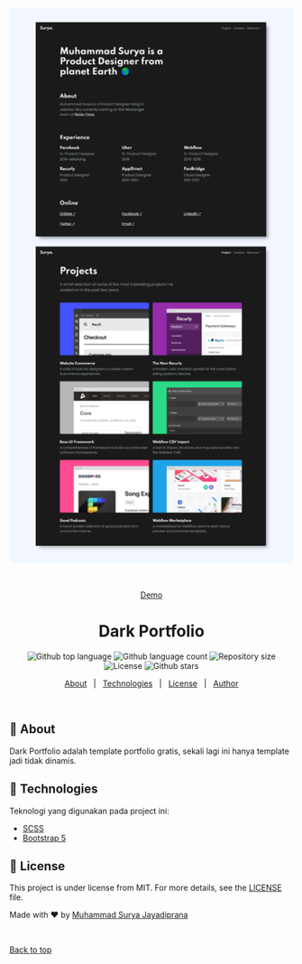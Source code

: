 <div align="center" id="top"> 
  <img src="./screenshot/screenshot.png" alt="Dark Porfolio" />

  &#xa0;

  <a href="https://dark-portfolio.netlify.app/">Demo</a>
</div>

<h1 align="center">Dark Portfolio</h1>

<p align="center">
  <img alt="Github top language" src="https://img.shields.io/github/languages/top/suryamsj/porto-#1?color=56BEB8">

  <img alt="Github language count" src="https://img.shields.io/github/languages/count/suryamsj/porto-#1?color=56BEB8">

  <img alt="Repository size" src="https://img.shields.io/github/repo-size/suryamsj/porto-#1?color=56BEB8">

  <img alt="License" src="https://img.shields.io/github/license/suryamsj/porto-#1?color=56BEB8">

  <!-- <img alt="Github issues" src="https://img.shields.io/github/issues/suryamsj/porto-#1?color=56BEB8" /> -->

  <!-- <img alt="Github forks" src="https://img.shields.io/github/forks/suryamsj/porto-#1?color=56BEB8" /> -->

  <img alt="Github stars" src="https://img.shields.io/github/stars/suryamsj/porto-#1?color=56BEB8" />
</p>

<!-- Status -->

<!-- <h4 align="center"> 
	🚧  Porto #1 🚀 Under construction...  🚧
</h4> 

<hr> -->

<p align="center">
  <a href="#dart-about">About</a> &#xa0; | &#xa0; 
  <a href="#rocket-technologies">Technologies</a> &#xa0; | &#xa0;
  <a href="#memo-license">License</a> &#xa0; | &#xa0;
  <a href="https://github.com/suryamsj" target="_blank">Author</a>
</p>

<br>

## :dart: About ##

Dark Portfolio adalah template portfolio gratis, sekali lagi ini hanya template jadi tidak dinamis.

## :rocket: Technologies ##

Teknologi yang digunakan pada project ini:

- [SCSS](https://nodejs.org/en/)
- [Bootstrap 5](https://pt-br.reactjs.org/)

## :memo: License ##

This project is under license from MIT. For more details, see the [LICENSE](LICENSE) file.


Made with :heart: by <a href="https://github.com/suryamsj" target="_blank">Muhammad Surya Jayadiprana</a>

&#xa0;

<a href="#top">Back to top</a>
